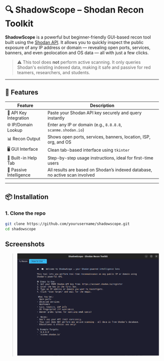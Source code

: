 # 🔍 ShadowScope – Shodan Recon Toolkit

**ShadowScope** is a powerful but beginner-friendly GUI-based recon tool built using the [Shodan API](https://www.shodan.io/). It allows you to quickly inspect the public exposure of any IP address or domain — revealing open ports, services, banners, and even geolocation and OS data — all with just a few clicks.

> ⚠️ This tool does **not** perform active scanning. It only queries Shodan's existing indexed data, making it safe and passive for red teamers, researchers, and students.

---

## 🎯 Features

| Feature                      | Description                                                                 |
|-----------------------------|-----------------------------------------------------------------------------|
| 🔐 API Key Integration       | Paste your Shodan API key securely and query instantly                      |
| 🌐 IP/Domain Lookup          | Enter any IP or domain (e.g., `8.8.8.8`, `scanme.shodan.io`)                |
| 📊 Recon Output              | Shows open ports, services, banners, location, ISP, org, and OS             |
| 🖥️ GUI Interface             | Clean tab-based interface using `tkinter`                                   |
| 📘 Built-in Help Tab         | Step-by-step usage instructions, ideal for first-time users                 |
| 🧠 Passive Intelligence      | All results are based on Shodan’s indexed database, no active scan involved |

---

## 📦 Installation

### 1. Clone the repo

```bash
git clone https://github.com/yourusername/shadowscope.git
cd shadowscope
```


## Screenshots
> ![Screenshot](Screenshot.png)